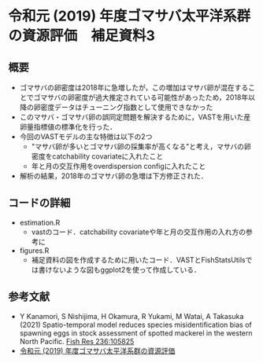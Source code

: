 # 令和元 (2019) 年度ゴマサバ太平洋系群の資源評価　補足資料3
## 概要
* ゴマサバの卵密度は2018年に急増したが，この増加はマサバ卵が混在することでゴマサバの卵密度が過大推定されている可能性があったため，2018年以降の卵密度データはチューニング指数として使用できなかった
* このマサバ・ゴマサバ卵の誤同定問題を解決するために，VASTを用いた産卵量指標値の標準化を行った．
* 今回のVASTモデルの主な特徴は以下の2つ
  * "マサバ卵が多いとゴマサバ卵の採集率が高くなる"と考え，マサバの卵密度をcatchability covariateに入れたこと
  * 年と月の交互作用をoverdispersion configに入れたこと
* 解析の結果，2018年のゴマサバ卵の急増は下方修正された．

## コードの詳細
* estimation.R
  * vastのコード．catchability covariateや年と月の交互作用の入れ方の参考に
* figures.R
  * 補足資料の図を作成するために用いたコード．VASTとFishStatsUtilsでは書けないような図もggplot2を使って作成している．

## 参考文献 
* Y Kanamori, S Nishijima, H Okamura, R Yukami, M Watai, A Takasuka (2021) Spatio-temporal model reduces species misidentification bias of spawning eggs in stock assessment of spotted mackerel in the western North Pacific. [Fish Res 236:105825](https://www.sciencedirect.com/science/article/pii/S0165783620303428)  
* [令和元 (2019) 年度ゴマサバ太平洋系群の資源評価](http://www.fra.affrc.go.jp/shigen_hyoka/SCmeeting/2019-1/detail_goma_p_2.pdf) 
